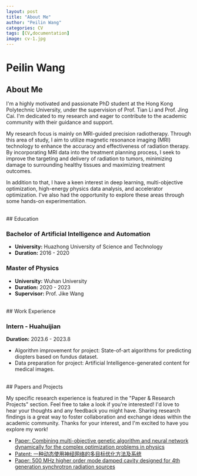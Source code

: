 ```yaml
---
layout: post
title: "About Me"
author: "Peilin Wang"
categories: CV
tags: [CV,documentation]
image: cv-1.jpg
---
```


# Peilin Wang

## About Me

I'm a highly motivated and passionate PhD student at the Hong Kong Polytechnic University, under the supervision of Prof. Tian Li and Prof. Jing Cai. I'm dedicated to my research and eager to contribute to the academic community with their guidance and support. 

My research focus is mainly on MRI-guided precision radiotherapy. Through this area of study, I aim to utilize magnetic resonance imaging (MRI) technology to enhance the accuracy and effectiveness of radiation therapy. By incorporating MRI data into the treatment planning process, I seek to improve the targeting and delivery of radiation to tumors, minimizing damage to surrounding healthy tissues and maximizing treatment outcomes. 

In addition to that, I have a keen interest in deep learning, multi-objective optimization, high-energy physics data analysis, and accelerator optimization. I've also had the opportunity to explore these areas through some hands-on experimentation.

<br/>
## Education

### Bachelor of Artificial Intelligence and Automation

- **University:** Huazhong University of Science and Technology
- **Duration:** 2016 - 2020

### Master of Physics

- **University:** Wuhan University
- **Duration:** 2020 - 2023
- **Supervisor:** Prof. Jike Wang

<br/>
## Work Experience

### Intern - Huahuijian

**Duration:** 2023.6 - 2023.8

- Algorithm improvement for project: State-of-art algorithms for predicting diopters based on fundus dataset.
- Data preparation for project: Artificial Intelligence-generated content for medical images.

<br/>
## Papers and Projects

My specific research experience is featured in the "Paper & Research Projects" section. Feel free to take a look if you're interested! I'd love to hear your thoughts and any feedback you might have. Sharing research findings is a great way to foster collaboration and exchange ideas within the academic community. Thanks for your interest, and I'm excited to have you explore my work!

- [Paper: Combining multi-objective genetic algorithm and neural network dynamically for the complex optimization problems in physics](chrome-extension://efaidnbmnnnibpcajpcglclefindmkaj/https://www.nature.com/articles/s41598-023-27478-7.pdf)
- [Patent: 一种动态使用神经网络的多目标优化方法及系统](https://kns.cnki.net/kcms2/article/abstract?v=kxaUMs6x7-4I2jr5WTdXti3zQ9F92xu0djlSA8-Y0a-w2p-ld1Ocs8QFwy-qyX104LwPex9Atd7PxrWP7L6QWJQ30XVCO9vw&uniplatform=NZKPT)
- [Paper: 500 MHz higher order mode damped cavity designed for 4th generation synchrotron radiation sources](chrome-extension://efaidnbmnnnibpcajpcglclefindmkaj/https://pdf.sciencedirectassets.com/271580/1-s2.0-S0168900222X00156/1-s2.0-S0168900222006015/main.pdf?X-Amz-Security-Token=IQoJb3JpZ2luX2VjENn%2F%2F%2F%2F%2F%2F%2F%2F%2F%2FwEaCXVzLWVhc3QtMSJGMEQCIFg1OCKBhbCb56Ewvsx6H9J6JlZtOjPOi6DudpKNwEY%2BAiB6a2efk4KmqC2Rj3M3nEzsvlkjO1T587sAu2BPpCO9zyqyBQhxEAUaDDA1OTAwMzU0Njg2NSIMvAkhAYBHxr7xdi15Ko8F4HyOodh7LvFM3MZF5xpndfGBWD3gerRqg8pEiOpKw7osLFvWCDlXJLvQYvcMHxgWpJ19fGhcWO8aptCnUfmNVS7HLfeeyk4TGSW8Eil2OdM4O1Dn4JTF%2BFrW0tOyX%2FbUhMbdwzP0CYw2xKlEyQaIFSHs26TdAI%2FhpCrdC%2FjS49il1PCZS3j8GKFEtMq3%2FFhEkfitI7mA%2BOHFToePMBjwVFTl7IhVHwtScqk5crGbak906qRuXBEFiehPyNe%2BJD%2F1U4TkCSojuzI34urmrsVSmZZ%2FYG6TJNiF5US4FljK8z%2BR5kpBC%2F8Sp8O6808IAvwbyGMs60g1hvaXpc53hUFI3U9ZSwq3VuRAoQPdAO9Bh9j6dnt3NKgQd0e%2BwA4HuCUBm%2FsjzgTz%2FZ1Do8Xajrto2QUkEB5fOkSbx%2B4AtRPqG9tXa6fwtD3VLaF9Kt25hx8tEQmMDiktBOBs9U4yEhD9yQQAlZcBpeeuEZh0SEgMFtf3gGXZe1%2Bv5TIL1h7xm2h9YY%2Fx%2Bglayd2Sm4snnnI88Ey6uak8wJxHCx85ZB6Lpaxjc%2BF5cOFcjiAnB1dQaGNRG7hRVz0dYnIweJzBB37%2BQh%2F7HBRi%2FyDkvkeWoU6BT6Am8PeSvsQeYLjiTdSjKKeDVgSvTxWRzLDfE0fHdCSRyeV2K8pr1GbrVYaapKNCEHkJh3cHDfnUsWsw2ce%2B1KduOwUZN7st9ZCI9hww%2FrYdZKVXCSYNucuzAwZQwFPLVOw8YlnFO9Wo5sVHqDZxIag7vlf1Ip8rJ2I60ZTeiSX%2BbW6w2dykTTGcpN5cONqDoqUtSBfLiRL7BhN%2Fn4XyoG6%2BbvK14tmmfO127yL47pPJZlEeyXK49yEYh6Yjm%2FGNMDDx8o2mBjqyAQ7nYKEjZ0%2FFg3oZp9BRpWE%2FaEt7Z98OhulK5pwCYo%2FmZFi5RDRN8Xv2RL16uwDlHZaXDOuBD6pa0mrPqXhCvgxIdUj0WLraO0ctRPDWUIc7ZRmTimt%2BmstlM%2B5cYNDFyY6VIfnKTETo1T6HzekKIl9bmoxiqhLGZzR4cpKlHtBVZjSLq7c0ghwiKtyThiH6jQJGiIYPe4O%2FZc3%2F6L5K6gFeWbRfP0lD1BEs1si7HR95mgM%3D&X-Amz-Algorithm=AWS4-HMAC-SHA256&X-Amz-Date=20230728T085717Z&X-Amz-SignedHeaders=host&X-Amz-Expires=300&X-Amz-Credential=ASIAQ3PHCVTYXYFW7CS5%2F20230728%2Fus-east-1%2Fs3%2Faws4_request&X-Amz-Signature=3e1194c1eb0a27f8565831ab840810205a2ac6bd0f0f85cfdf2d32c6383b98a4&hash=c2e4a79cb73fc74cab1c53e2142590a0bc6a5be919bd8f1af60a2d9857c8ac81&host=68042c943591013ac2b2430a89b270f6af2c76d8dfd086a07176afe7c76c2c61&pii=S0168900222006015&tid=spdf-7f4ba442-b4c1-4453-bdc2-d1deaccf8746&sid=1e370917306d01473a5a2b6135d0c3a7b8a5gxrqa&type=client&tsoh=d3d3LnNjaWVuY2VkaXJlY3QuY29t&ua=0103520a0000045c045a&rr=7edbe9e83d3558e4&cc=de)
